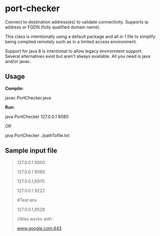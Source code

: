 # port-checker
Connect to destination address(es) to validate connectivity.  Supports ip address or FQDN (fully qualified domain name).

This class is intentionally using a default package and all in 1 file to simplify being compiled remotely such as in a limited access environment.

Support for java 8 is intentional to allow legacy environment support.  Several alternatives exist but aren't always available.  All you need is java and/or javac.

## Usage

**Compile:**

javac PortChecker.java

**Run:**

java PortChecker 127.0.0.1 8080

_OR_

java PortChecker ./pathTofile.txt

## Sample input file

> 127.0.0.1      9000
> 
> 127.0.0.1 9080
> 
> 127.0.0.1,6970
> 
> 127.0.0.1	9222
> 
> #Test env
> 
> 127.0.0.1,9528
> 
> //Also works with :
> 
> www.google.com:443

